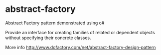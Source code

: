 # abstract-factory
Abstract Factory pattern demonstrated using c#

Provide an interface for creating families of related or dependent objects without specifying their concrete classes.

More info http://www.dofactory.com/net/abstract-factory-design-pattern
